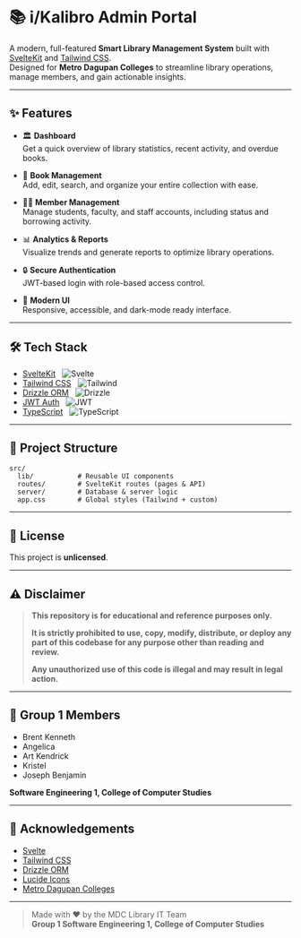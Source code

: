 # 📚 i/Kalibro Admin Portal

A modern, full-featured **Smart Library Management System** built with [SvelteKit](https://kit.svelte.dev/) and [Tailwind CSS](https://tailwindcss.com/).  
Designed for **Metro Dagupan Colleges** to streamline library operations, manage members, and gain actionable insights.

---

## ✨ Features

- 🏛️ **Dashboard**  
  Get a quick overview of library statistics, recent activity, and overdue books.

- 📖 **Book Management**  
  Add, edit, search, and organize your entire collection with ease.

- 🧑‍🎓 **Member Management**  
  Manage students, faculty, and staff accounts, including status and borrowing activity.

- 📊 **Analytics & Reports**  
  Visualize trends and generate reports to optimize library operations.

- 🔒 **Secure Authentication**  
  JWT-based login with role-based access control.

- 🌙 **Modern UI**  
  Responsive, accessible, and dark-mode ready interface.

---

## 🛠️ Tech Stack

- [SvelteKit](https://kit.svelte.dev/) &nbsp; ![Svelte](https://img.shields.io/badge/-Svelte-orange?logo=svelte)
- [Tailwind CSS](https://tailwindcss.com/) &nbsp; ![Tailwind](https://img.shields.io/badge/-Tailwind%20CSS-38B2AC?logo=tailwindcss&logoColor=white)
- [Drizzle ORM](https://orm.drizzle.team/) &nbsp; ![Drizzle](https://img.shields.io/badge/-Drizzle%20ORM-4B5563)
- [JWT Auth](https://jwt.io/) &nbsp; ![JWT](https://img.shields.io/badge/-JWT-000?logo=jsonwebtokens)
- [TypeScript](https://www.typescriptlang.org/) &nbsp; ![TypeScript](https://img.shields.io/badge/-TypeScript-3178C6?logo=typescript&logoColor=white)

---

## 📂 Project Structure

```
src/
  lib/           # Reusable UI components
  routes/        # SvelteKit routes (pages & API)
  server/        # Database & server logic
  app.css        # Global styles (Tailwind + custom)
```

---

## 📝 License

This project is **unlicensed**.

---

## ⚠️ Disclaimer

> **This repository is for educational and reference purposes only.**
>
> **It is strictly prohibited to use, copy, modify, distribute, or deploy any part of this codebase for any purpose other than reading and review.**
>
> **Any unauthorized use of this code is illegal and may result in legal action.**

---

## 👥 Group 1 Members

- Brent Kenneth
- Angelica
- Art Kendrick
- Kristel
- Joseph Benjamin

**Software Engineering 1, College of Computer Studies**

---

## 🙏 Acknowledgements

- [Svelte](https://svelte.dev/)
- [Tailwind CSS](https://tailwindcss.com/)
- [Drizzle ORM](https://orm.drizzle.team/)
- [Lucide Icons](https://lucide.dev/)
- [Metro Dagupan Colleges](https://mdc.edu.ph/)

---

> Made with ❤️ by the MDC Library IT Team  
> **Group 1 Software Engineering 1, College of Computer Studies**
